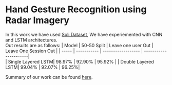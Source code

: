 # Hand Gesture Recognition using Radar Imagery

In this work we have used [Soli Dataset](https://github.com/simonwsw/deep-soli), We have experiemented with CNN and LSTM architectures.     
Out results are as follows:
| Model | 50-50 Split | Leave one user Out | Leave One Session Out |
| ----- | ----------- | ------------------ | ----------------------|  
| Single Layered LSTM| 98.97% | 92.90% | 95.92% |
| Double Layered LSTM| 99.04% | 92.07% | 96.25%|


Summary of our work can be found [here](./Summary.pdf).